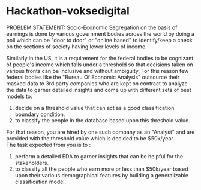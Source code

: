 # Hackathon-voksedigital
PROBLEM STATEMENT:
   Socio-Economic Segregation on the basis of earnings is done by various government bodies across the world by doing a poll which can be
"door to door" or "online based" to identify/keep a check on the sections of society having lower levels of income.

Similarly in the US, it is a requirement for the federal bodies to be cognizant of people's income which falls under a 
threshold so that decisions taken on various fronts can be inclusive and without ambiguity. For this reason 
few federal bodies like the "Bureau Of Economic Analysis" outsource their masked data to 3rd party companies who are kept on contract to analyze the 
data to garner detailed insights and come up with different sets of best 
models to: 
1) decide on a threshold value that can act as a good classification boundary condition.
2) to classify the people in the database based upon this threshold value.

For that reason, you are hired by one such company as an "Analyst" and are provided with the threshold value 
which is decided to be $50k/year.  
The task expected from you is to :
1) perform a detailed EDA to garner insights that can be helpful for the stakeholders.
2) to classify all the people who earn more or less than $50k/year based upon their various demographical features
   by building a generalizable classification model.
   
   
